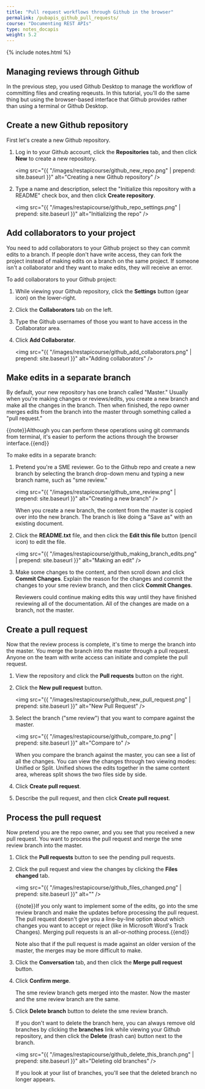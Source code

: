 ```yaml
---
title: "Pull request workflows through Github in the browser"
permalink: /pubapis_github_pull_requests/
course: "Documenting REST APIs"
type: notes_docapis
weight: 5.2
---
```

{% include notes.html %}

## Managing reviews through Github

In the previous step, you used Github Desktop to manage the workflow of committing files and creating reqeusts. In this tutorial, you'll do the same thing but using the browser-based interface that Github provides rather than using a terminal or Github Desktop.

## Create a new Github repository

First let's create a new Github repository.

1. Log in to your Github account, click the **Repositories** tab, and then click **New** to create a new repository.
	
	<img src="{{ "/images/restapicourse/github_new_repo.png" | prepend: site.baseurl }}" alt="Creating a new Github repository" />
	
2. Type a name and description, select the "Initialize this repository with a README" check box, and then click **Create repository**. 
	
	<img src="{{ "/images/restapicourse/github_repo_settings.png" | prepend: site.baseurl }}" alt="Initializing the repo" />

## Add collaborators to your project

You need to add collaborators to your Github project so they can commit edits to a branch. If people don't have write access, they can fork the project instead of making edits on a branch on the same project. If someone isn't a collaborator and they want to make edits, they will receive an error.

To add collaborators to your Github project:

1. While viewing your Github repository, click the **Settings** button (gear icon) on the lower-right. 
2. Click the **Collaborators** tab on the left.
3. Type the Github usernames of those you want to have access in the Collaborator area.
4. Click **Add Collaborator**.
	
	<img src="{{ "/images/restapicourse/github_add_collaborators.png" | prepend: site.baseurl }}" alt="Adding collaborators" />

## Make edits in a separate branch

By default, your new repository has one branch called "Master." Usually when you're making changes or reviews/edits, you create a new branch and make all the changes in the branch. Then when finished, the repo owner merges edits from the branch into the master through something called a "pull request."

{{note}}Although you can perform these operations using git commands from terminal, it's easier to perform the actions through the browser interface.{{end}}

To make edits in a separate branch: 

1. Pretend you're a SME reviewer. Go to the Github repo and create a new branch by selecting the branch drop-down menu and typing a new branch name, such as "sme review."
	
	<img src="{{ "/images/restapicourse/github_sme_review.png" | prepend: site.baseurl }}" alt="Creating a new branch" />
	
	When you create a new branch, the content from the master is copied over into the new branch. The branch is like doing a "Save as" with an existing document.
	
2. Click the **README.txt** file, and then click the **Edit this file** button (pencil icon) to edit the file.
	
	<img src="{{ "/images/restapicourse/github_making_branch_edits.png" | prepend: site.baseurl }}" alt="Making an edit" />
	
3. Make some changes to the content, and then scroll down and click **Commit Changes**. Explain the reason for the changes and commit the changes to your sme review branch, and then click **Commit Changes**.
	
	Reviewers could continue making edits this way until they have finished reviewing all of the documentation. All of the changes are made on a branch, not the master.

## Create a pull request

Now that the review process is complete, it's time to merge the branch into the master. You merge the branch into the master through a pull request. Anyone on the team with write access can initiate and complete the pull request.

1. View the repository and click the **Pull requests** button on the right.
2. Click the **New pull request** button.
	
	<img src="{{ "/images/restapicourse/github_new_pull_request.png" | prepend: site.baseurl }}" alt="New Pull Request" />
	
3. Select the branch ("sme review") that you want to compare against the master.
	
	<img src="{{ "/images/restapicourse/github_compare_to.png" | prepend: site.baseurl }}" alt="Compare to" />
	
	When you compare the branch against the master, you can see a list of all the changes. You can view the changes through two viewing modes: Unified or Split. Unified shows the edits together in the same content area, whereas split shows the two files side by side.
	
4. Click **Create pull request**.
5. Describe the pull request, and then click **Create pull request**.

## Process the pull request

Now pretend you are the repo owner, and you see that you received a new pull request. You want to process the pull request and merge the sme review branch into the master.

1. Click the **Pull requests** button to see the pending pull requests.
2. Click the pull request and view the changes by clicking the **Files changed** tab.
	
	<img src="{{ "/images/restapicourse/github_files_changed.png" | prepend: site.baseurl }}" alt="" />
	
	{{note}}If you only want to implement some of the edits, go into the sme review branch and make the updates before processing the pull request. The pull request doesn't give you a line-by-line option about which changes you want to accept or reject (like in Microsoft Word's Track Changes). Merging pull requests is an all-or-nothing process.{{end}}
	
	Note also that if the pull request is made against an older version of the master, the merges may be more difficult to make.
	
3. Click the **Conversation** tab, and then click the **Merge pull request** button.
4. Click **Confirm merge**. 
	
	The sme review branch gets merged into the master. Now the master and the sme review branch are the same. 
	
5. Click **Delete branch** button to delete the sme review branch.
	
	If you don't want to delete the branch here, you can always remove old branches by clicking the **branches** link while viewing your Github repository, and then click the **Delete** (trash can) button next to the branch. 
	
	<img src="{{ "/images/restapicourse/github_delete_this_branch.png" | prepend: site.baseurl }}" alt="Deleting old branches" />
	
	If you look at your list of branches, you'll see that the deleted branch no longer appears.



